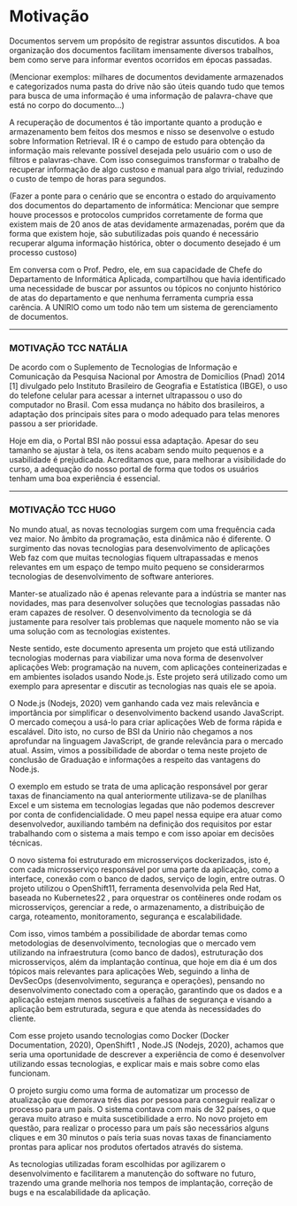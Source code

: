 # Motivação

Documentos servem um propósito de registrar assuntos discutidos. A boa organização dos documentos facilitam imensamente diversos trabalhos, bem como serve para informar eventos ocorridos em épocas passadas.

(Mencionar exemplos: milhares de documentos devidamente armazenados e categorizados numa pasta do drive não são úteis quando tudo que temos para busca de uma informação é uma informação de palavra-chave que está no corpo do documento...)

A recuperação de documentos é tão importante quanto a produção e armazenamento bem feitos dos mesmos e nisso se desenvolve o estudo sobre Information Retrieval. IR é o campo de estudo para obtenção da informação mais relevante possível desejada pelo usuário com o uso de filtros e palavras-chave. Com isso conseguimos transformar o trabalho de recuperar informação de algo custoso e manual para algo trivial, reduzindo o custo de tempo de horas para segundos.

(Fazer a ponte para o cenário que se encontra o estado do arquivamento dos documentos do departamento de informática: Mencionar que sempre houve processos e protocolos cumpridos corretamente de forma que existem mais de 20 anos de atas devidamente armazenadas, porém que da forma que existem hoje, são subutilizadas pois quando é necessário recuperar alguma informação histórica, obter o documento desejado é um processo custoso)

Em conversa com o Prof. Pedro, ele, em sua capacidade de Chefe do Departamento de Informática Aplicada, compartilhou que havia identificado uma necessidade de buscar por assuntos ou tópicos no conjunto histórico de atas do departamento e que nenhuma ferramenta cumpria essa carência. A UNIRIO como um todo não tem um sistema de gerenciamento de documentos.

---

### MOTIVAÇÃO TCC NATÁLIA

De acordo com o Suplemento de Tecnologias de Informação e Comunicação da Pesquisa Nacional por Amostra de Domicílios (Pnad) 2014 [1] divulgado pelo Instituto Brasileiro de Geografia e Estatística (IBGE), o uso do telefone celular para acessar a internet ultrapassou o uso do computador no Brasil. Com essa mudança no hábito dos brasileiros, a adaptação dos principais sites para o modo adequado para telas menores passou a ser prioridade.

Hoje em dia, o Portal BSI não possui essa adaptação. Apesar do seu tamanho se ajustar à tela, os itens acabam sendo muito pequenos e a usabilidade é prejudicada. Acreditamos que, para melhorar a visibilidade do curso, a adequação do nosso portal de forma que todos os usuários tenham uma boa experiência é essencial.

---

### MOTIVAÇÃO TCC HUGO

No mundo atual, as novas tecnologias surgem com uma frequência cada vez maior. No âmbito da programação, esta dinâmica não é diferente. O surgimento das novas tecnologias para desenvolvimento de aplicações Web faz com que muitas tecnologias fiquem ultrapassadas e menos relevantes em um espaço de tempo muito pequeno se considerarmos tecnologias de desenvolvimento de software anteriores.

Manter-se atualizado não é apenas relevante para a indústria se manter nas novidades, mas para desenvolver soluções que tecnologias passadas não eram capazes de resolver. O desenvolvimento da tecnologia se dá justamente para resolver tais problemas que naquele momento não se via uma solução com as tecnologias existentes.

Neste sentido, este documento apresenta um projeto que está utilizando tecnologias modernas para viabilizar uma nova forma de desenvolver aplicações Web: programação na nuvem, com aplicações conteinerizadas e em ambientes isolados usando Node.js. Este projeto será utilizado como um exemplo para apresentar e discutir as tecnologias nas quais ele se apoia.

O Node.js (Nodejs, 2020) vem ganhando cada vez mais relevância e importância por simplificar o desenvolvimento backend usando JavaScript. O mercado começou a usá-lo para criar aplicações Web de forma rápida e escalável. Dito isto, no curso de BSI da Unirio não chegamos a nos aprofundar na linguagem JavaScript, de grande relevância para o mercado atual. Assim, vimos a possibilidade de abordar o tema neste projeto de conclusão de Graduação e informações a respeito das vantagens do Node.js.

O exemplo em estudo se trata de uma aplicação responsável por gerar taxas de financiamento na qual anteriormente utilizava-se de planilhas Excel e um sistema em tecnologias legadas que não podemos descrever por conta de confidencialidade. O meu papel nessa equipe era atuar como desenvolvedor, auxiliando também na definição dos requisitos por estar trabalhando com o sistema a mais tempo e com isso apoiar em decisões técnicas.

O novo sistema foi estruturado em microsserviços dockerizados, isto é, com cada microsserviço responsável por uma parte da aplicação, como a interface, conexão com o banco de dados, serviço de login, entre outras. O projeto utilizou o OpenShift11, ferramenta desenvolvida pela Red Hat, baseada no Kubernetes22 , para orquestrar os contêineres onde rodam os microsserviços, gerenciar a rede, o armazenamento, a distribuição de carga, roteamento, monitoramento, segurança e escalabilidade.

Com isso, vimos também a possibilidade de abordar temas como metodologias de desenvolvimento, tecnologias que o mercado vem utilizando na infraestrutura (como banco de dados), estruturação dos microsserviços, além da implantação contínua, que hoje em dia é um dos tópicos mais relevantes para aplicações Web, seguindo a linha de DevSecOps (desenvolvimento, segurança e operações), pensando no desenvolvimento conectado com a operação, garantindo que os dados e a aplicação estejam menos suscetíveis a falhas de segurança e visando a aplicação bem estruturada, segura e que atenda às necessidades do cliente.

Com esse projeto usando tecnologias como Docker (Docker Documentation, 2020), OpenShift1 , Node.JS (Nodejs, 2020), achamos que seria uma oportunidade de descrever a experiência de como é desenvolver utilizando essas tecnologias, e explicar mais e mais sobre como elas funcionam.

O projeto surgiu como uma forma de automatizar um processo de atualização que demorava três dias por pessoa para conseguir realizar o processo para um país. O sistema contava com mais de 32 países, o que gerava muito atraso e muita suscetibilidade a erro. No novo projeto em questão, para realizar o processo para um país são necessários alguns cliques e em 30 minutos o país teria suas novas taxas de financiamento prontas para aplicar nos produtos ofertados através do sistema.

As tecnologias utilizadas foram escolhidas por agilizarem o desenvolvimento e facilitarem a manutenção do software no futuro, trazendo uma grande melhoria nos tempos de implantação, correção de bugs e na escalabilidade da aplicação.